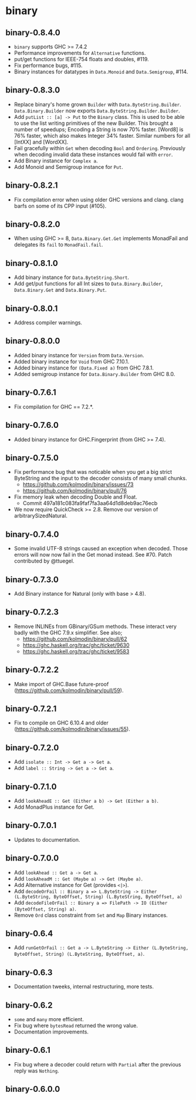 binary
======

binary-0.8.4.0
--------------

- `binary` supports GHC >= 7.4.2
- Performance improvements for `Alternative` functions.
- put/get functions for IEEE-754 floats and doubles, #119.
- Fix performance bugs, #115.
- Binary instances for datatypes in `Data.Monoid` and `Data.Semigroup`, #114.

binary-0.8.3.0
--------------

- Replace binary's home grown `Builder` with `Data.ByteString.Builder`.
  `Data.Binary.Builder` now exports `Data.ByteString.Builder.Builder`.
- Add `putList :: [a] -> Put` to the `Binary` class. This is used to be able to
  use the list writing primitives of the new Builder. This brought a number of speedups;
  Encoding a String is now 70% faster. [Word8] is 76% faster, which also makes
  Integer 34% faster. Similar numbers for all [IntXX] and [WordXX].
- Fail gracefully within `Get` when decoding `Bool` and `Ordering`. Previously
  when decoding invalid data these instances would fail with `error`.
- Add Binary instance for `Complex a`.
- Add Monoid and Semigroup instance for `Put`.

binary-0.8.2.1
--------------

- Fix compilation error when using older GHC versions and clang. clang barfs on some of its CPP input (#105).

binary-0.8.2.0
--------------

- When using GHC >= 8, `Data.Binary.Get.Get` implements MonadFail and delegates its `fail` to `MonadFail.fail`.

binary-0.8.1.0
--------------

- Add binary instance for `Data.ByteString.Short`.
- Add get/put functions for all Int sizes to `Data.Binary.Builder`, `Data.Binary.Get` and `Data.Binary.Put`.

binary-0.8.0.1
--------------

- Address compiler warnings.

binary-0.8.0.0
--------------

- Added binary instance for `Version` from `Data.Version`.
- Added binary instance for `Void` from GHC 7.10.1.
- Added binary instance for `(Data.Fixed a)` from GHC 7.8.1.
- Added semigroup instance for `Data.Binary.Builder` from GHC 8.0.

binary-0.7.6.1
--------------

- Fix compilation for GHC == 7.2.*.

binary-0.7.6.0
--------------

- Added binary instance for GHC.Fingerprint (from GHC >= 7.4).

binary-0.7.5.0
--------------

- Fix performance bug that was noticable when you get a big strict ByteString
  and the input to the decoder consists of many small chunks.
    - https://github.com/kolmodin/binary/issues/73
    - https://github.com/kolmodin/binary/pull/76
- Fix memory leak when decoding Double and Float.
    - Commit 497a181c083fa9faf7fa3aa64d1d8deb9ac76ecb
- We now require QuickCheck >= 2.8. Remove our version of arbitrarySizedNatural.

binary-0.7.4.0
--------------

- Some invalid UTF-8 strings caused an exception when decoded. Those errors will
  now now fail in the Get monad instead. See #70.
  Patch contributed by @ttuegel.

binary-0.7.3.0
--------------

- Add Binary instance for Natural (only with base > 4.8).

binary-0.7.2.3
--------------

- Remove INLINEs from GBinary/GSum methods. These interact very badly with the
  GHC 7.9.x simplifier. See also;
     - https://github.com/kolmodin/binary/pull/62
     - https://ghc.haskell.org/trac/ghc/ticket/9630
     - https://ghc.haskell.org/trac/ghc/ticket/9583

binary-0.7.2.2
--------------

- Make import of GHC.Base future-proof (https://github.com/kolmodin/binary/pull/59).

binary-0.7.2.1
--------------

- Fix to compile on GHC 6.10.4 and older (https://github.com/kolmodin/binary/issues/55).

binary-0.7.2.0
--------------

- Add `isolate :: Int -> Get a -> Get a`.
- Add `label :: String -> Get a -> Get a`.

binary-0.7.1.0
--------------

- Add `lookAheadE :: Get (Either a b) -> Get (Either a b)`.
- Add MonadPlus instance for Get. 


binary-0.7.0.1
--------------

- Updates to documentation.

binary-0.7.0.0
--------------

- Add `lookAhead :: Get a -> Get a`.
- Add `lookAheadM :: Get (Maybe a) -> Get (Maybe a)`.
- Add Alternative instance for Get (provides `<|>`).
- Add `decodeOrFail :: Binary a => L.ByteString -> Either (L.ByteString, ByteOffset, String) (L.ByteString, ByteOffset, a)`
- Add `decodeFileOrFail :: Binary a => FilePath -> IO (Either (ByteOffset, String) a)`.
- Remove `Ord` class constraint from `Set` and `Map` Binary instances.

binary-0.6.4
------------

- Add `runGetOrFail :: Get a -> L.ByteString -> Either (L.ByteString, ByteOffset, String) (L.ByteString, ByteOffset, a)`.

binary-0.6.3
------------

- Documentation tweeks, internal restructuring, more tests.

binary-0.6.2
------------

- `some` and `many` more efficient.
- Fix bug where `bytesRead` returned the wrong value.
- Documentation improvements.

binary-0.6.1
------------

- Fix bug where a decoder could return with `Partial` after the previous reply was `Nothing`.

binary-0.6.0.0
--------------
